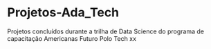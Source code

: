 # Projetos-Ada_Tech
Projetos concluídos durante a trilha de Data Science do programa de capacitação Americanas Futuro Polo Tech
xx
